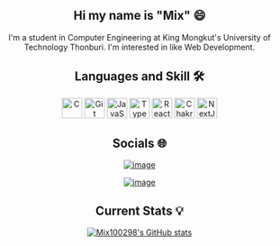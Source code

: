 <h2 align="center"> Hi my name is "Mix" 😄 </h2>

<p align="center"> I'm a student in Computer Engineering at King Mongkut's University of Technology Thonburi. I'm interested in like Web Development. </p>

<h2 align="center"> Languages and Skill 🛠️</h2>


<p align="center">
<a href="https://docs.microsoft.com/en-us/cpp/?view=msvc-170" target="_blank" rel="noreferrer"><img src="https://raw.githubusercontent.com/danielcranney/readme-generator/main/public/icons/skills/c-colored.svg" width="36" height="36" alt="C" /></a>
<a href="https://git-scm.com/" target="_blank" rel="noreferrer"><img src="https://raw.githubusercontent.com/danielcranney/readme-generator/main/public/icons/skills/git-colored.svg" width="36" height="36" alt="Git" /></a>
<a href="https://developer.mozilla.org/en-US/docs/Web/JavaScript" target="_blank" rel="noreferrer"><img src="https://raw.githubusercontent.com/danielcranney/readme-generator/main/public/icons/skills/javascript-colored.svg" width="36" height="36" alt="JavaScript" /></a>
<a href="https://www.typescriptlang.org/" target="_blank" rel="noreferrer"><img src="https://raw.githubusercontent.com/danielcranney/readme-generator/main/public/icons/skills/typescript-colored.svg" width="36" height="36" alt="TypeScript" /></a>
<a href="https://reactjs.org/" target="_blank" rel="noreferrer"><img src="https://raw.githubusercontent.com/danielcranney/readme-generator/main/public/icons/skills/react-colored.svg" width="36" height="36" alt="React" /></a>
<a href="https://chakra-ui.com/" target="_blank" rel="noreferrer"><img src="https://raw.githubusercontent.com/danielcranney/readme-generator/main/public/icons/skills/chakra-colored.svg" width="36" height="36" alt="Chakra UI" /></a>
<a href="https://nextjs.org/docs" target="_blank" rel="noreferrer"><img src="https://raw.githubusercontent.com/danielcranney/readme-generator/main/public/icons/skills/nextjs-colored-dark.svg" width="36" height="36" alt="NextJs" /></a>
</p>


<h2 align="center"> Socials 🌐 </h2>

<div align="center">

[![image](https://img.shields.io/badge/Facebook-1877F2?style=for-the-badge&logo=facebook&logoColor=white)](https://www.facebook.com/profile.php?id=100003710498607) 
  
[![image](https://img.shields.io/badge/Instagram-E4405F?style=for-the-badge&logo=instagram&logoColor=white)](https://www.instagram.com/Mix__XD/)

</div>


<h2 align="center"> Current Stats 💡</h2>

<p align="center">
<a href="http://www.github.com/Mix100298"><img src="https://github-readme-stats.vercel.app/api?username=Mix100298&show_icons=true&hide=&count_private=true&title_color=facc15&text_color=ffffff&icon_color=64748b&bg_color=1c1917&hide_border=true&show_icons=true" alt="Mix100298's GitHub stats" /></a>
</p>
